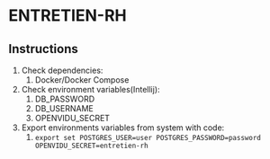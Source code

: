 # ENTRETIEN-RH

## Instructions

1. Check dependencies:
    1. Docker/Docker Compose
2. Check environment variables(Intellij):
   1. DB_PASSWORD
   2. DB_USERNAME
   3. OPENVIDU_SECRET
3. Export environments variables from system with code:
   1. `export set POSTGRES_USER=user POSTGRES_PASSWORD=password OPENVIDU_SECRET=entretien-rh`